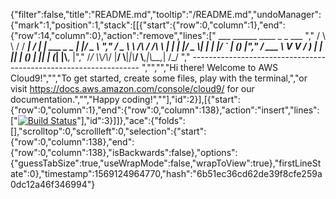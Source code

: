 {"filter":false,"title":"README.md","tooltip":"/README.md","undoManager":{"mark":1,"position":1,"stack":[[{"start":{"row":0,"column":1},"end":{"row":14,"column":0},"action":"remove","lines":["        ___        ______     ____ _                 _  ___  ","        / \\ \\      / / ___|   / ___| | ___  _   _  __| |/ _ \\ ","       / _ \\ \\ /\\ / /\\___ \\  | |   | |/ _ \\| | | |/ _` | (_) |","      / ___ \\ V  V /  ___) | | |___| | (_) | |_| | (_| |\\__, |","     /_/   \\_\\_/\\_/  |____/   \\____|_|\\___/ \\__,_|\\__,_|  /_/ "," ----------------------------------------------------------------- ","","","Hi there! Welcome to AWS Cloud9!","","To get started, create some files, play with the terminal,","or visit https://docs.aws.amazon.com/console/cloud9/ for our documentation.","","Happy coding!",""],"id":2}],[{"start":{"row":0,"column":1},"end":{"row":0,"column":138},"action":"insert","lines":["[![Build Status](https://travis-ci.org/amzn1963/celtic_antiquities.svg?branch=master)](https://travis-ci.org/amzn1963/celtic_antiquities)"],"id":3}]]},"ace":{"folds":[],"scrolltop":0,"scrollleft":0,"selection":{"start":{"row":0,"column":138},"end":{"row":0,"column":138},"isBackwards":false},"options":{"guessTabSize":true,"useWrapMode":false,"wrapToView":true},"firstLineState":0},"timestamp":1569124964770,"hash":"6b51ec36cd62de39f8cfe259a0dc12a46f346994"}
